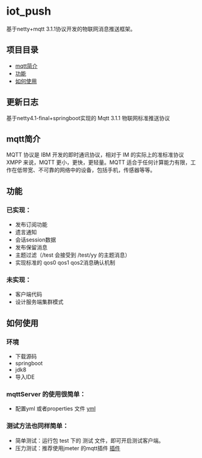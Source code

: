 # iot_push
基于netty+mqtt 3.1.1协议开发的物联网消息推送框架。

 ## 项目目录
 * [mqtt简介](#1)
 * [功能](#2)
 * [如何使用](#3)
 ## 更新日志
 基于netty4.1-final+springboot实现的 Mqtt 3.1.1 物联网标准推送协议
 ## <a name="1">mqtt简介</a>
 MQTT 协议是 IBM 开发的即时通讯协议，相对于 IM 的实际上的准标准协议 XMPP 来说，MQTT 更小，更快，更轻量。MQTT 适合于任何计算能力有限，工作在低带宽、不可靠的网络中的设备，包括手机，传感器等等。
 ## <a name="2">功能</a>
 ### 已实现：
 

 * 发布订阅功能
 * 遗言通知
 * 会话session数据
 * 发布保留消息
 * 主题过滤（/test 会接受到 /test/yy 的主题消息）
 * 实现标准的 qos0 qos1 qos2消息确认机制
 
 ### 未实现：
 
 * 客户端代码
 * 设计服务端集群模式
 
 ## <a name="3">如何使用</a>
 ### 环境
 
  * 下载源码
  * springboot
  * jdk8
  * 导入IDE
  
 ### mqttServer 的使用很简单： 
   
   * 配置yml 或者properties 文件 [yml](https://github.com/1ssqq1lxr/iot_push/blob/master/iot_push_server/src/main/resources/application.yml)  
 
 ### 测试方法也同样简单：
 
 * 简单测试：运行包 test 下的 测试 文件，即可开启测试客户端。
 * 压力测试：推荐使用jmeter 的mqtt插件 [插件](https://github.com/tuanhiep/mqtt-jmeter)
 
 

 

